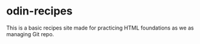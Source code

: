 # odin-recipes
This is a basic recipes site made for practicing HTML foundations as we as managing Git repo.